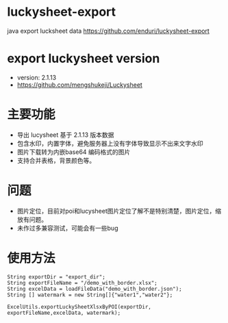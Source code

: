 # luckysheet-export
java export lucksheet data
https://github.com/enduri/luckysheet-export

# export luckysheet version
* version: 2.1.13
* https://github.com/mengshukeji/Luckysheet

# 主要功能
* 导出 lucysheet 基于 2.1.13 版本数据
* 包含水印，内置字体，避免服务器上没有字体导致显示不出来文字水印
* 图片下载转为内嵌base64 编码格式的图片
* 支持合并表格，背景颜色等。

# 问题
* 图片定位，目前对poi和lucysheet图片定位了解不是特别清楚，图片定位，缩放有问题。
* 未作过多兼容测试，可能会有一些bug

# 使用方法
```
String exportDir = "export_dir";
String exportFileName = "/demo_with_border.xlsx";
String excelData = loadFileData("demo_with_border.json");
String [] watermark = new String[]{"water1","water2"};

ExcelUtils.exportLuckySheetXlsxByPOI(exportDir, exportFileName,excelData, watermark);
```
